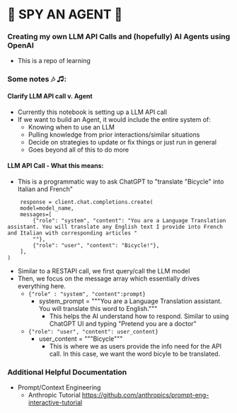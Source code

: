 # 👀 SPY AN AGENT 🤖
### Creating my own LLM API Calls and (hopefully) AI Agents using OpenAI
- This is a repo of learning

### Some notes 🎶 ♫:

#### Clarify LLM API call v. Agent
- Currently this notebook is setting up a LLM API call
- If we want to build an Agent, it would include the entire system of:
    - Knowing when to use an LLM
    - Pulling knowledge from prior interactions/similar situations
    - Decide on strategies to update or fix things or just run in general
    - Goes beyond all of this to do more

#### LLM API Call - What this means:
- This is a programmatic way to ask ChatGPT to "translate "Bicycle" into Italian and French"
```
    response = client.chat.completions.create(
    model=model_name,
    messages=[
        {"role": "system", "content": "You are a Language Translation assistant. You will translate any English text I provide into French and Italian with corresponding articles "
        ""},
        {"role": "user", "content": "Bicycle!"},
    ],
)
```
- Similar to a RESTAPI call, we first query/call the LLM model
- Then, we focus on the message array which essentially drives everything here.
    - ```{"role" : "system", "content":prompt}```
        - system_prompt = """You are a Language Translation assistant. You will translate this word to English."""
            - This helps the AI understand how to respond. Similar to using ChatGPT UI and typing "Pretend you are a doctor"
    - ```{"role": "user", "content": user_content}```
        - user_content = """Bicycle"""
            - This is where we as users provide the info need for the API call. In this case, we want the word bicyle to be translated.
         
### Additional Helpful Documentation
- Prompt/Context Engineering
    - Anthropic Tutorial https://github.com/anthropics/prompt-eng-interactive-tutorial
    

